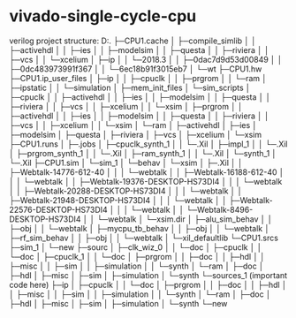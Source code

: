 # vivado-single-cycle-cpu
verilog
project structure:
D:.
├─CPU1.cache
│  ├─compile_simlib
│  │  ├─activehdl
│  │  ├─ies
│  │  ├─modelsim
│  │  ├─questa
│  │  ├─riviera
│  │  ├─vcs
│  │  └─xcelium
│  ├─ip
│  │  └─2018.3
│  │      ├─0dac7d9d53d00849
│  │      ├─0dc483973991f367
│  │      └─6ec18b91f3015eb7
│  └─wt
├─CPU1.hw
├─CPU1.ip_user_files
│  ├─ip
│  │  ├─cpuclk
│  │  ├─prgrom
│  │  └─ram
│  ├─ipstatic
│  │  └─simulation
│  ├─mem_init_files
│  └─sim_scripts
│      ├─cpuclk
│      │  ├─activehdl
│      │  ├─ies
│      │  ├─modelsim
│      │  ├─questa
│      │  ├─riviera
│      │  ├─vcs
│      │  ├─xcelium
│      │  └─xsim
│      ├─prgrom
│      │  ├─activehdl
│      │  ├─ies
│      │  ├─modelsim
│      │  ├─questa
│      │  ├─riviera
│      │  ├─vcs
│      │  ├─xcelium
│      │  └─xsim
│      └─ram
│          ├─activehdl
│          ├─ies
│          ├─modelsim
│          ├─questa
│          ├─riviera
│          ├─vcs
│          ├─xcelium
│          └─xsim
├─CPU1.runs
│  ├─.jobs
│  ├─cpuclk_synth_1
│  │  └─.Xil
│  ├─impl_1
│  │  └─.Xil
│  ├─prgrom_synth_1
│  │  └─.Xil
│  ├─ram_synth_1
│  │  └─.Xil
│  └─synth_1
│      └─.Xil
├─CPU1.sim
│  └─sim_1
│      └─behav
│          └─xsim
│              ├─.Xil
│              │  ├─Webtalk-14776-612-40
│              │  │  └─webtalk
│              │  ├─Webtalk-16188-612-40
│              │  │  └─webtalk
│              │  ├─Webtalk-19376-DESKTOP-HS73DI4
│              │  │  └─webtalk
│              │  ├─Webtalk-20288-DESKTOP-HS73DI4
│              │  │  └─webtalk
│              │  ├─Webtalk-21948-DESKTOP-HS73DI4
│              │  │  └─webtalk
│              │  ├─Webtalk-22576-DESKTOP-HS73DI4
│              │  │  └─webtalk
│              │  └─Webtalk-8496-DESKTOP-HS73DI4
│              │      └─webtalk
│              └─xsim.dir
│                  ├─alu_sim_behav
│                  │  ├─obj
│                  │  └─webtalk
│                  ├─mycpu_tb_behav
│                  │  ├─obj
│                  │  └─webtalk
│                  ├─rf_sim_behav
│                  │  ├─obj
│                  │  └─webtalk
│                  └─xil_defaultlib
└─CPU1.srcs
    ├─sim_1
    │  └─new
    ├─sourc
    │  ├─clk_wiz_0
    │  │  └─doc
    │  ├─cpuclk
    │  │  └─doc
    │  ├─cpuclk_1
    │  │  └─doc
    │  ├─prgrom
    │  │  ├─doc
    │  │  ├─hdl
    │  │  ├─misc
    │  │  ├─sim
    │  │  ├─simulation
    │  │  └─synth
    │  └─ram
    │      ├─doc
    │      ├─hdl
    │      ├─misc
    │      ├─sim
    │      ├─simulation
    │      └─synth
    └─sources_1 (important code here)
        ├─ip
        │  ├─cpuclk
        │  │  └─doc
        │  ├─prgrom
        │  │  ├─doc
        │  │  ├─hdl
        │  │  ├─misc
        │  │  ├─sim
        │  │  ├─simulation
        │  │  └─synth
        │  └─ram
        │      ├─doc
        │      ├─hdl
        │      ├─misc
        │      ├─sim
        │      ├─simulation
        │      └─synth
        └─new
